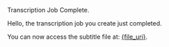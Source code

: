 Transcription Job Complete.

Hello, the transcription job you create just completed.

You can now access the subtitle file at: [{file_uri}]({file_uri}).
